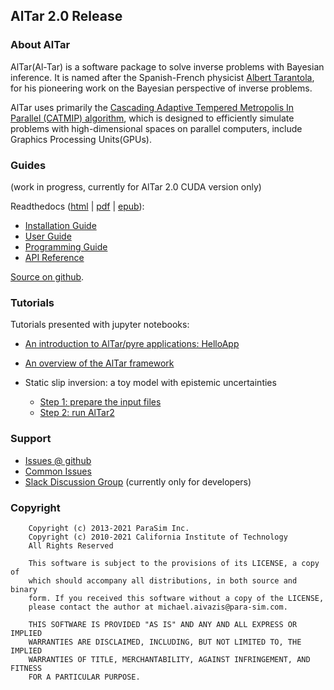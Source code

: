 ## AlTar 2.0 Release

### About AlTar
AlTar(Al-Tar) is a software package to solve inverse problems with Bayesian inference. It is named after the Spanish-French physicist [Albert Tarantola](https://en.wikipedia.org/wiki/Albert_Tarantola), for his pioneering work on the Bayesian perspective of inverse problems.

AlTar uses primarily the [Cascading Adaptive Tempered Metropolis In Parallel (CATMIP) algorithm](https://thesis.library.caltech.edu/5918/), which is designed to efficiently simulate problems with high-dimensional spaces on parallel computers, include Graphics Processing Units(GPUs).

### Guides
(work in progress, currently for AlTar 2.0 CUDA version only)

Readthedocs ([html](https://altar.readthedocs.io) | [pdf](https://altar.readthedocs.io/_/downloads/en/cuda/pdf/) | [epub](https://altar.readthedocs.io/_/downloads/en/cuda/epub)):

- [Installation Guide](https://altar.readthedocs.io/en/cuda/cuda/Installation.html) 
- [User Guide](https://altar.readthedocs.io/en/cuda/cuda/Manual.html) 
- [Programming Guide](https://altar.readthedocs.io/en/cuda/cuda/Programming.html) 
- [API Reference](https://altar.readthedocs.io/en/cuda/api/index.html)

[Source on github](https://github.com/lijun99/altar2-documentation).

### Tutorials
Tutorials presented with jupyter notebooks:

- [An introduction to AlTar/pyre applications: HelloApp](https://github.com/lijun99/altar2-documentation/tree/cuda/jupyter/hello/hello.ipynb)
- [An overview of the AlTar framework](https://github.com/lijun99/altar2-documentation/tree/cuda/jupyter/linear/linear.ipynb)

- Static slip inversion: a toy model with epistemic uncertainties

  - [Step 1: prepare the input files](https://github.com/lijun99/altar2-documentation/blob/thearagon-patch-1/jupyter/intro_cp/toymodel_step1.ipynb)
  - [Step 2: run AlTar2](https://github.com/lijun99/altar2-documentation/blob/thearagon-patch-1/jupyter/intro_cp/toymodel_step2.ipynb)
  
### Support 

- [Issues @ github](https://github.com/AlTarFramework/altar/issues)
- [Common Issues](https://altar.readthedocs.io/en/cuda/cuda/Issues.html)  
- [Slack Discussion Group](https://altar-group.slack.com) (currently only for developers)

### Copyright

```text
    Copyright (c) 2013-2021 ParaSim Inc.
    Copyright (c) 2010-2021 California Institute of Technology
    All Rights Reserved
    
    This software is subject to the provisions of its LICENSE, a copy of
    which should accompany all distributions, in both source and binary
    form. If you received this software without a copy of the LICENSE,
    please contact the author at michael.aivazis@para-sim.com.
    
    THIS SOFTWARE IS PROVIDED "AS IS" AND ANY AND ALL EXPRESS OR IMPLIED
    WARRANTIES ARE DISCLAIMED, INCLUDING, BUT NOT LIMITED TO, THE IMPLIED
    WARRANTIES OF TITLE, MERCHANTABILITY, AGAINST INFRINGEMENT, AND FITNESS
    FOR A PARTICULAR PURPOSE.
```
